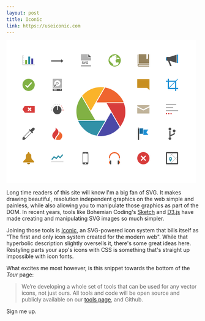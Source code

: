 ```yaml
---
layout: post
title: Iconic
link: https://useiconic.com
---
```


![](/public/images/iconic/iconic-tease.png)

Long time readers of this site will know I'm a big fan of SVG. It makes drawing beautiful, resolution independent graphics on the web simple and painless, while also allowing you to manipulate those graphics as part of the DOM. In recent years, tools like Bohemian Coding's [Sketch][] and [D3.js][] have made creating and manipulating SVG images so much simpler.

[Sketch]: http://www.bohemiancoding.com/sketch/
[D3.js]: http://d3js.org

Joining those tools is [Iconic][], an SVG-powered icon system that bills itself as "The first and only icon system created for the modern web". While that hyperbolic description slightly oversells it, there's some great ideas here. Restyling parts your app's icons with CSS is something that's straight up impossible with icon fonts.

[Iconic]: https://useiconic.com

What excites me most however, is this snippet towards the bottom of the _Tour_ page:

> We’re developing a whole set of tools that can be used for any vector icons,
> not just ours. All tools and code will be open source and publicly available on
> our [tools page](https://useiconic.com/guides/), and Github.

Sign me up.
